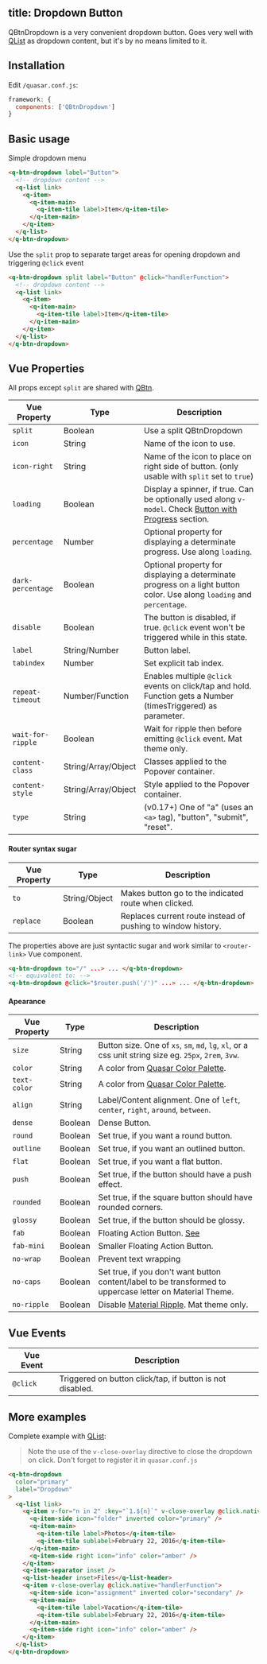title: Dropdown Button
---
QBtnDropdown is a very convenient dropdown button. Goes very well with [QList](/components/lists-and-list-items.html) as dropdown content, but it's by no means limited to it.
<input type="hidden" data-fullpage-demo="buttons/btn-dropdown">

## Installation
Edit `/quasar.conf.js`:
```js
framework: {
  components: ['QBtnDropdown']
}
```

## Basic usage
Simple dropdown menu
```html
<q-btn-dropdown label="Button">
  <!-- dropdown content -->
  <q-list link>
    <q-item>
      <q-item-main>
        <q-item-tile label>Item</q-item-tile>
      </q-item-main>
    </q-item>
  </q-list>
</q-btn-dropdown>
```

Use the `split` prop to separate target areas for opening dropdown and triggering `@click` event

```html
<q-btn-dropdown split label="Button" @click="handlerFunction">
  <!-- dropdown content -->
  <q-list link>
    <q-item>
      <q-item-main>
        <q-item-tile label>Item</q-item-tile>
      </q-item-main>
    </q-item>
  </q-list>
</q-btn-dropdown>
```

## Vue Properties
All props except `split` are shared with [QBtn](/components/button.html).

| Vue Property | Type    | Description |
| ---          | ---     | --- |
| `split`      | Boolean | Use a split QBtnDropdown |
| `icon`       | String  | Name of the icon to use. |
| `icon-right` | String  | Name of the icon to place on right side of button. (only usable with `split` set to `true`) |
| `loading`    | Boolean | Display a spinner, if true. Can be optionally used along `v-model`. Check [Button with Progress](#Button-with-Progress) section. |
| `percentage` | Number | Optional property for displaying a determinate progress. Use along `loading`. |
| `dark-percentage` | Boolean | Optional property for displaying a determinate progress on a light button color. Use along `loading` and `percentage`. |
| `disable`    | Boolean | The button is disabled, if true. `@click` event won't be triggered while in this state. |
| `label`      | String/Number | Button label. |
| `tabindex`   | Number | Set explicit tab index. |
| `repeat-timeout` | Number/Function | Enables multiple `@click` events on click/tap and hold. Function gets a Number (timesTriggered) as parameter. |
| `wait-for-ripple` | Boolean | Wait for ripple then before emitting `@click` event. Mat theme only. |
| `content-class` | String/Array/Object | Classes applied to the Popover container. |
| `content-style` | String/Array/Object | Style applied to the Popover container. |
| `type` | String | (v0.17+) One of "a" (uses an `<a>` tag), "button", "submit", "reset". |

#### Router syntax sugar
| Vue Property | Type    | Description |
| ---          | ---     | --- |
| `to` | String/Object | Makes button go to the indicated route when clicked. |
| `replace` | Boolean | Replaces current route instead of pushing to window history. |

The properties above are just syntactic sugar and work similar to `<router-link>` Vue component.

```html
<q-btn-dropdown to="/" ...> ... </q-btn-dropdown>
<!-- equivalent to: -->
<q-btn-dropdown @click="$router.push('/')" ...> ... </q-btn-dropdown>
```

#### Apearance
| Vue Property | Type    | Description |
| ---          | ---     | --- |
| `size`       | String | Button size. One of `xs`, `sm`, `md`, `lg`, `xl`, or a css unit string size eg. `25px`, `2rem`, `3vw`. |
| `color`      | String  | A color from [Quasar Color Palette](/components/color-palette.html). |
| `text-color` | String  | A color from [Quasar Color Palette](/components/color-palette.html). |
| `align`      | String  | Label/Content alignment. One of `left`, `center`, `right`, `around`, `between`. |
| `dense`      | Boolean | Dense Button. |
| `round`      | Boolean | Set true, if you want a round button. |
| `outline`    | Boolean | Set true, if you want an outlined button. |
| `flat`       | Boolean | Set true, if you want a flat button. |
| `push`       | Boolean | Set true, if the button should have a push effect. |
| `rounded`    | Boolean | Set true, if the square button should have rounded corners. |
| `glossy`     | Boolean | Set true, if the button should be glossy. |
| `fab`        | Boolean | Floating Action Button. [See](/components/floating-action-button.html) |
| `fab-mini`   | Boolean | Smaller Floating Action Button. |
| `no-wrap`    | Boolean | Prevent text wrapping |
| `no-caps`    | Boolean | Set true, if you don't want button content/label to be transformed to uppercase letter on Material Theme. |
| `no-ripple`  | Boolean | Disable [Material Ripple](/components/material-ripples.html). Mat theme only. |

## Vue Events
| Vue Event | Description |
| --- | --- |
| `@click` | Triggered on button click/tap, if button is not disabled. |

## More examples
Complete example with [QList](/components/lists-and-list-items.html):

> Note the use of the `v-close-overlay` directive to close the dropdown on click. Don't forget to register it in `quasar.conf.js`

```html
<q-btn-dropdown
  color="primary"
  label="Dropdown"
>
  <q-list link>
    <q-item v-for="n in 2" :key="`1.${n}`" v-close-overlay @click.native="handlerFunction">
      <q-item-side icon="folder" inverted color="primary" />
      <q-item-main>
        <q-item-tile label>Photos</q-item-tile>
        <q-item-tile sublabel>February 22, 2016</q-item-tile>
      </q-item-main>
      <q-item-side right icon="info" color="amber" />
    </q-item>
    <q-item-separator inset />
    <q-list-header inset>Files</q-list-header>
    <q-item v-close-overlay @click.native="handlerFunction">
      <q-item-side icon="assignment" inverted color="secondary" />
      <q-item-main>
        <q-item-tile label>Vacation</q-item-tile>
        <q-item-tile sublabel>February 22, 2016</q-item-tile>
      </q-item-main>
      <q-item-side right icon="info" color="amber" />
    </q-item>
  </q-list>
</q-btn-dropdown>
```
